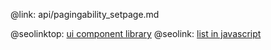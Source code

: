 @link: api/pagingability_setpage.md

@seolinktop: [ui component library](https://webix.com)
@seolink: [list in javascript](https://webix.com/widget/list/)